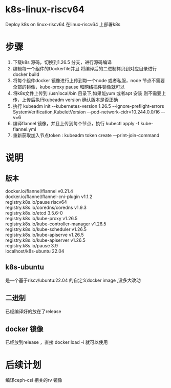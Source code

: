 # k8s-linux-riscv64
Deploy k8s on linux-riscv64 在linux-riscv64 上部署k8s
# 步骤

1. 下载k8s 源码，切换到1.26.5 分支，进行源码编译
2. 编辑每一个组件的Dockerfile并且 将编译后的二进制拷贝到对应目录进行docker build
3. 将每个组件docker 镜像进行上传到每一个node 或者私服，node 节点不需要全部的镜像，kube-proxy pause 和网络插件镜像就可以
4. 将k8s文件上传到 /usr/local/bin 目录下,如果能yum 或者apt 安装 则不需要上传，上传后执行kubeadm version 确认版本是否正确
5. 执行 kubeadm init  --kubernetes-version 1.26.5 --ignore-preflight-errors SystemVerification,KubeletVersion --pod-network-cidr=10.244.0.0/16  --v=6
6. 编译flannel 镜像，并且上传到每个节点，执行 kubectl apply -f kube-flannel.yml
7. 重新获取加入节点token : kubeadm token create --print-join-command

# 说明

## 版本 

docker.io/flannel/flannel                v0.21.4     
docker.io/flannel/flannel-cni-plugin     v1.1.2      
registry.k8s.io/pause                    riscv64     
registry.k8s.io/coredns/coredns          v1.9.3      
registry.k8s.io/etcd                     3.5.6-0     
registry.k8s.io/kube-proxy               v1.26.5     
registry.k8s.io/kube-controller-manager  v1.26.5     
registry.k8s.io/kube-scheduler           v1.26.5     
registry.k8s.io/kube-apiserve            v1.26.5     
registry.k8s.io/kube-apiserver           v1.26.5     
registry.k8s.io/pause                    3.9         
localhost/k8s-ubuntu                     22.04       

## k8s-ubuntu 

是一个基于riscv/ubuntu:22.04 的自定义docker image ,没多大改动

## 二进制

已经编译好的放在了release

## docker 镜像
已经放到release ，直接 docker load -i 就可以使用

# 后续计划
编译ceph-csi 相关的rv 镜像



